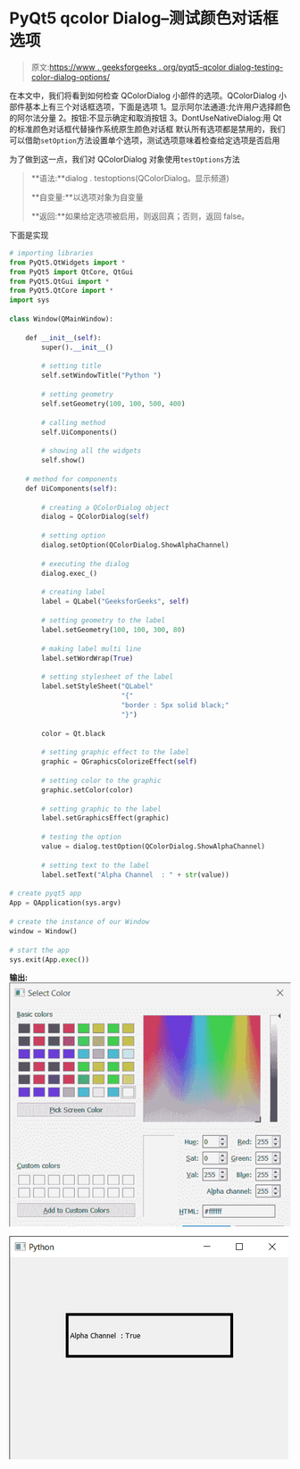 # PyQt5 qcolor Dialog–测试颜色对话框选项

> 原文:[https://www . geeksforgeeks . org/pyqt5-qcolor dialog-testing-color-dialog-options/](https://www.geeksforgeeks.org/pyqt5-qcolordialog-testing-color-dialog-options/)

在本文中，我们将看到如何检查 QColorDialog 小部件的选项。QColorDialog 小部件基本上有三个对话框选项，下面是选项
1。显示阿尔法通道:允许用户选择颜色的阿尔法分量
2。按钮:不显示确定和取消按钮
3。DontUseNativeDialog:用 Qt 的标准颜色对话框代替操作系统原生颜色对话框
默认所有选项都是禁用的，我们可以借助`setOption`方法设置单个选项，测试选项意味着检查给定选项是否启用

为了做到这一点，我们对 QColorDialog 对象使用`testOptions`方法

> **语法:**dialog . testoptions(QColorDialog。显示频道)
> 
> **自变量:**以选项对象为自变量
> 
> **返回:**如果给定选项被启用，则返回真；否则，返回 false。

下面是实现

```py
# importing libraries
from PyQt5.QtWidgets import * 
from PyQt5 import QtCore, QtGui
from PyQt5.QtGui import * 
from PyQt5.QtCore import * 
import sys

class Window(QMainWindow):

    def __init__(self):
        super().__init__()

        # setting title
        self.setWindowTitle("Python ")

        # setting geometry
        self.setGeometry(100, 100, 500, 400)

        # calling method
        self.UiComponents()

        # showing all the widgets
        self.show()

    # method for components
    def UiComponents(self):

        # creating a QColorDialog object
        dialog = QColorDialog(self)

        # setting option
        dialog.setOption(QColorDialog.ShowAlphaChannel)

        # executing the dialog
        dialog.exec_()

        # creating label
        label = QLabel("GeeksforGeeks", self)

        # setting geometry to the label
        label.setGeometry(100, 100, 300, 80)

        # making label multi line
        label.setWordWrap(True)

        # setting stylesheet of the label
        label.setStyleSheet("QLabel"
                            "{"
                            "border : 5px solid black;"
                            "}")

        color = Qt.black

        # setting graphic effect to the label
        graphic = QGraphicsColorizeEffect(self)

        # setting color to the graphic
        graphic.setColor(color)

        # setting graphic to the label
        label.setGraphicsEffect(graphic)

        # testing the option
        value = dialog.testOption(QColorDialog.ShowAlphaChannel)

        # setting text to the label
        label.setText("Alpha Channel  : " + str(value))

# create pyqt5 app
App = QApplication(sys.argv)

# create the instance of our Window
window = Window()

# start the app
sys.exit(App.exec())
```

**输出:**
![](img/a5bd5ce4a4df6403aa492804d5c6a1b9.png)

![](img/8f3a0c2db2ad84104b77cb6a2fc7f079.png)
